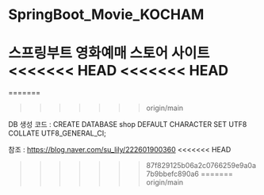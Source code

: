 # SpringBoot_Movie_KOCHAM
스프링부트 영화예매 스토어 사이트
<<<<<<< HEAD
<<<<<<< HEAD
=======
=======
>>>>>>> origin/main

DB 생성 코드 : 
CREATE DATABASE shop DEFAULT CHARACTER SET UTF8 COLLATE UTF8_GENERAL_CI;

참조 : 
https://blog.naver.com/su_lily/222601900360
<<<<<<< HEAD
>>>>>>> 87f829125b06a2c0766259e9a0a7b9bbefc890a6
=======
>>>>>>> origin/main
